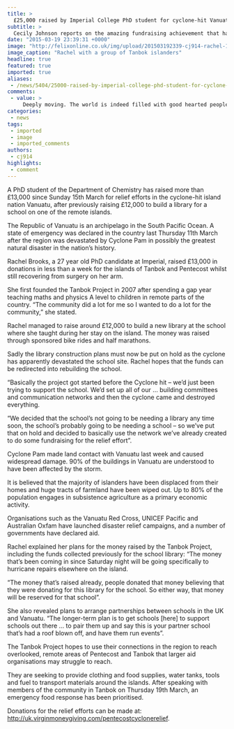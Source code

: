 ```yaml
---
title: >
  £25,000 raised by Imperial College PhD student for cyclone-hit Vanuatu
subtitle: >
  Cecily Johnson reports on the amazing fundraising achievement that has been accomplished in tragic circumstances
date: "2015-03-19 23:39:31 +0000"
image: "http://felixonline.co.uk/img/upload/201503192339-cj914-rachel-1.jpg"
image_caption: "Rachel with a group of Tanbok islanders"
headline: true
featured: true
imported: true
aliases:
 - /news/5404/25000-raised-by-imperial-college-phd-student-for-cyclone-hit-vanuatu
comments:
 - value: >
     Deeply moving. The world is indeed filled with good hearted people. Thank you for publishng this. I a very gratefu to get this short list of agencies direclty involved in the disaster relief and will donate right away. Thank you again.,Thank you so much "nothing is more powerful than a heart of a volunteer". God bless you,Many thanks, this site is very valuable.| <br>nba 2k16 mt database http://spaces.covers.com/blog/nhlcoins/NCAAB/04072016-cs-go-skins-has-assured-freedom-of-navigat.html
categories:
 - news
tags:
 - imported
 - image
 - imported_comments
authors:
 - cj914
highlights:
 - comment
---
```


A PhD student of the Department of Chemistry has raised more than £13,000 since Sunday 15th March for relief efforts in the cyclone-hit island nation Vanuatu, after previously raising £12,000 to build a library for a school on one of the remote islands.

The Republic of Vanuatu is an archipelago in the South Pacific Ocean. A state of emergency was declared in the country last Thursday 11th March after the region was devastated by Cyclone Pam in possibly the greatest natural disaster in the nation’s history.

Rachel Brooks, a 27 year old PhD candidate at Imperial, raised £13,000 in donations in less than a week for the islands of Tanbok and Pentecost whilst still recovering from surgery on her arm.

She first founded the Tanbok Project in 2007 after spending a gap year teaching maths and physics A level to children in remote parts of the country. “The community did a lot for me so I wanted to do a lot for the community,” she stated.

Rachel managed to raise around £12,000 to build a new library at the school where she taught during her stay on the island. The money was raised through sponsored bike rides and half marathons.

Sadly the library construction plans must now be put on hold as the cyclone has apparently devastated the school site. Rachel hopes that the funds can be redirected into rebuilding the school.

“Basically the project got started before the Cyclone hit – we’d just been trying to support the school. We’d set up all of our … building committees and communication networks and then the cyclone came and destroyed everything.

“We decided that the school’s not going to be needing a library any time soon, the school’s probably going to be needing a school – so we’ve put that on hold and decided to basically use the network we’ve already created to do some fundraising for the relief effort”.

Cyclone Pam made land contact with Vanuatu last week and caused widespread damage. 90% of the buildings in Vanuatu are understood to have been affected by the storm.

It is believed that the majority of islanders have been displaced from their homes and huge tracts of farmland have been wiped out. Up to 80% of the population engages in subsistence agriculture as a primary economic activity.

Organisations such as the Vanuatu Red Cross, UNICEF Pacific and Australian Oxfam have launched disaster relief campaigns, and a number of governments have declared aid.

Rachel explained her plans for the money raised by the Tanbok Project, including the funds collected previously for the school library: “The money that’s been coming in since Saturday night will be going specifically to hurricane repairs elsewhere on the island.

“The money that’s raised already, people donated that money believing that they were donating for this library for the school. So either way, that money will be reserved for that school”.

She also revealed plans to arrange partnerships between schools in the UK and Vanuatu. “The longer-term plan is to get schools [here] to support schools out there … to pair them up and say this is your partner school that’s had a roof blown off, and have them run events”.

The Tanbok Project hopes to use their connections in the region to reach overlooked, remote areas of Pentecost and Tanbok that larger aid organisations may struggle to reach.

They are seeking to provide clothing and food supplies, water tanks, tools and fuel to transport materials around the islands. After speaking with members of the community in Tanbok on Thursday 19th March, an emergency food response has been prioritised.

Donations for the relief efforts can be made at: <http://uk.virginmoneygiving.com/pentecostcyclonerelief>.
